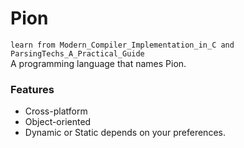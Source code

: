 # Pion
`learn from Modern_Compiler_Implementation_in_C and ParsingTechs_A_Practical_Guide`<br>
A programming language that names Pion.
### Features
* Cross-platform
* Object-oriented
* Dynamic or Static depends on your preferences.
